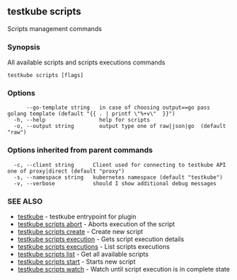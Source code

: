 ## testkube scripts

Scripts management commands

### Synopsis

All available scripts and scripts executions commands

```
testkube scripts [flags]
```

### Options

```
      --go-template string   in case of choosing output==go pass golang template (default "{{ . | printf \"%+v\"  }}")
  -h, --help                 help for scripts
  -o, --output string        output type one of raw|json|go  (default "raw")
```

### Options inherited from parent commands

```
  -c, --client string      Client used for connecting to testkube API one of proxy|direct (default "proxy")
  -s, --namespace string   kubernetes namespace (default "testkube")
  -v, --verbose            should I show additional debug messages
```

### SEE ALSO

* [testkube](testkube.md)	 - testkube entrypoint for plugin
* [testkube scripts abort](testkube_scripts_abort.md)	 - Aborts execution of the script
* [testkube scripts create](testkube_scripts_create.md)	 - Create new script
* [testkube scripts execution](testkube_scripts_execution.md)	 - Gets script execution details
* [testkube scripts executions](testkube_scripts_executions.md)	 - List scripts executions
* [testkube scripts list](testkube_scripts_list.md)	 - Get all available scripts
* [testkube scripts start](testkube_scripts_start.md)	 - Starts new script
* [testkube scripts watch](testkube_scripts_watch.md)	 - Watch until script execution is in complete state

